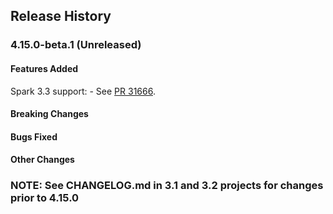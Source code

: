 ## Release History

### 4.15.0-beta.1 (Unreleased)


#### Features Added
Spark 3.3 support: - See [PR 31666](https://github.com/Azure/azure-sdk-for-java/pull/31666).
#### Breaking Changes

#### Bugs Fixed

#### Other Changes

### NOTE: See CHANGELOG.md in 3.1 and 3.2 projects for changes prior to 4.15.0
